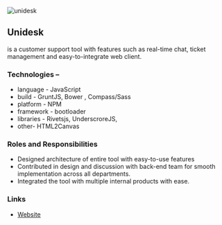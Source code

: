 ![unidesk](https://user-images.githubusercontent.com/5462166/127459423-217816b3-c302-43b2-9586-468b0f7c77a4.png)
## Unidesk 
is a customer support tool with features such as real-time chat, ticket management and easy-to-integrate web client. 
### Technologies – 
* language - JavaScript 
* build - GruntJS, Bower , Compass/Sass
* platform - NPM 
* framework - bootloader
* libraries - Rivetsjs, UnderscroreJS, 
* other- HTML2Canvas
### Roles and Responsibilities
* Designed architecture of entire tool with easy-to-use features
* Contributed in design and discussion with back-end team for smooth implementation across all departments.
* Integrated the tool with multiple internal products with ease.

### Links
* [Website](https://unicommerce.com/)

